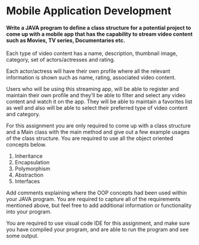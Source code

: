 # Mobile Application Development

#### Write a JAVA program to define a class structure for a potential project to come up with a mobile app that has the capability to stream video content such as Movies, TV series, Documentaries etc. 

Each type of video content has a name, description, thumbnail image, category, set of actors/actresses and rating. 

Each actor/actress will have their own profile where all the relevant information is shown such as name, rating, associated video content. 

Users who will be using this streaming app, will be able to register and maintain their own profile and they’ll be able to filter and select any video content and watch it on the app. They will be able to maintain a favorites list as well and also will be able to select their preferred type of video content and category. 

For this assignment you are only required to come up with a class structure and a Main class with the main method and give out a few example usages of the class structure. You are required to use all the object oriented concepts below. 


  1.	Inheritance 
  2.	Encapsulation 
  3.	Polymorphism 
  4.	Abstraction 
  5.	Interfaces 


Add comments explaining where the OOP concepts had been used within your JAVA program. You are required to capture all of the requirements mentioned above, but feel free to add additional information or functionality into your program. 

You are required to use visual code IDE for this assignment, and make sure you have compiled your program, and are able to run the program and see some output. 